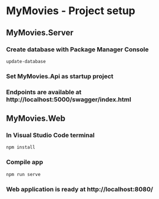 # MyMovies - Project setup
## MyMovies.Server 
### Create database with Package Manager Console
```
update-database 
```
### Set MyMovies.Api as startup project
### Endpoints are available at http://localhost:5000/swagger/index.html

## MyMovies.Web
### In Visual Studio Code terminal
```
npm install
```
### Compile app
```
npm run serve
```
### Web application is ready at http://localhost:8080/

